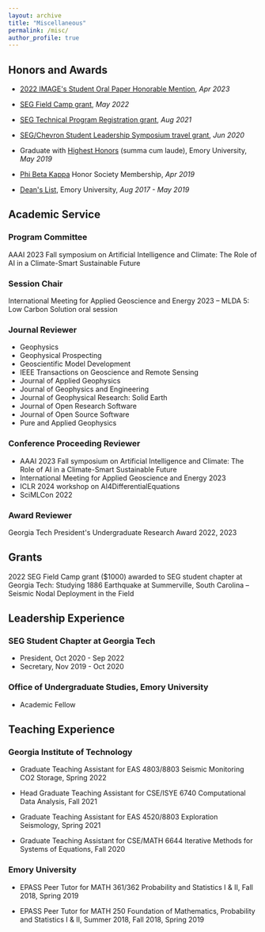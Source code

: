 ```yaml
---
layout: archive
title: "Miscellaneous"
permalink: /misc/
author_profile: true
---
```


## Honors and Awards

* [2022 IMAGE's Student Oral Paper Honorable Mention](https://ziyiyin97.github.io/files/awards/2023/2022_IMAGE_Letter.pdf), *Apr 2023*

* [SEG Field Camp grant](https://seg.org/fieldcamps), *May 2022*

* [SEG Technical Program Registration grant](https://seg.org/travelgrants), *Aug 2021*

* [SEG/Chevron Student Leadership Symposium travel grant](https://ziyiyin97.github.io/files/awards/2020/Chevron_Student_Symposium_Letter.pdf), *Jun 2020*

* Graduate with [Highest Honors](http://catalog.college.emory.edu/academic/honors-program/) (summa cum laude), Emory University, *May 2019*

* [Phi Beta Kappa](https://www.pbk.org) Honor Society Membership, *Apr 2019*

* [Dean's List](http://catalog.college.emory.edu/academic/awards-honors/index.php), Emory University, *Aug 2017 - May 2019*

## Academic Service

### Program Committee

AAAI 2023 Fall symposium on Artificial Intelligence and Climate: The Role of AI in a Climate-Smart Sustainable Future

### Session Chair

International Meeting for Applied Geoscience and Energy 2023 – MLDA 5: Low Carbon Solution oral session

### Journal Reviewer

- Geophysics
- Geophysical Prospecting
- Geoscientific Model Development
- IEEE Transactions on Geoscience and Remote Sensing
- Journal of Applied Geophysics
- Journal of Geophysics and Engineering
- Journal of Geophysical Research: Solid Earth
- Journal of Open Research Software
- Journal of Open Source Software
- Pure and Applied Geophysics

### Conference Proceeding Reviewer

- AAAI 2023 Fall symposium on Artificial Intelligence and Climate: The Role of AI in a Climate-Smart Sustainable Future
- International Meeting for Applied Geoscience and Energy 2023
- ICLR 2024 workshop on AI4DifferentialEquations
- SciMLCon 2022

### Award Reviewer

Georgia Tech President's Undergraduate Research Award 2022, 2023

## Grants

2022 SEG Field Camp grant ($1000) awarded to SEG student chapter at Georgia Tech: Studying 1886 Earthquake at Summerville, South Carolina – Seismic Nodal Deployment in the Field

## Leadership Experience

### SEG Student Chapter at Georgia Tech

- President, Oct 2020 - Sep 2022
- Secretary, Nov 2019 - Oct 2020

### Office of Undergraduate Studies, Emory University

- Academic Fellow


## Teaching Experience

### Georgia Institute of Technology

- Graduate Teaching Assistant for EAS 4803/8803 Seismic Monitoring CO2 Storage, Spring 2022

- Head Graduate Teaching Assistant for CSE/ISYE 6740 Computational Data Analysis, Fall 2021

- Graduate Teaching Assistant for EAS 4520/8803 Exploration Seismology, Spring 2021

- Graduate Teaching Assistant for CSE/MATH 6644 Iterative Methods for Systems of Equations, Fall 2020

### Emory University

- EPASS Peer Tutor for MATH 361/362 Probability and Statistics I & II, Fall 2018, Spring 2019

- EPASS Peer Tutor for MATH 250 Foundation of Mathematics, Probability and Statistics I & II, Summer 2018, Fall 2018, Spring 2019
